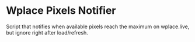 # Wplace Pixels Notifier
Script that notifies when available pixels reach the maximum on wplace.live, but ignore right after load/refresh.
